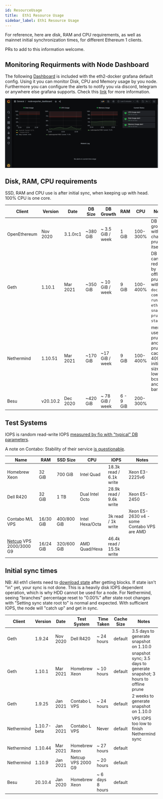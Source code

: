 ```yaml
---
id: ResourceUsage
title:  Eth1 Resource Usage
sidebar_label: Eth1 Resource Usage
---
```


For reference, here are disk, RAM and CPU requirements, as well as mainnet initial
synchronization times, for different Ethereum 1 clients.

PRs to add to this information welcome.

## Monitoring Requirments with Node Dashboard  

The following [Dashboard](https://raw.githubusercontent.com/eth2-educators/eth2-docker/master/grafana/node-exporter_dashboard.json) is included with the eth2-docker grafana default config.  Using it you can monitor Disk, CPU and Memory usage by you node.  Furthermore you can configure the alerts to notify you via discord, telegram or anywhere else grafana supports.  Check this [link](https://grafana.com/docs/grafana/latest/alerting/notifications/) for more information.

![MarineGEO circle logo](./../../static/img/node_alerts.png "MarineGEO logo")


## Disk, RAM, CPU requirements

SSD, RAM and CPU use is after initial sync, when keeping up with head. 100% CPU is one core.

| Client | Version | Date | DB Size  | DB Growth | RAM | CPU | Notes |
|--------|---------|----  |----------|-----------|-----|-----|-------|
| OpenEthereum | Nov 2020 | 3.1.0rc1 | ~380 GiB | ~ 3.5 GiB / week | 1 GiB | 100-300% | DB grows with chain, prunes itself |
| Geth   | 1.10.1 | Mar 2021 | ~350 GiB | ~ 10 GiB / week | 9 GiB | 100-400% | DB size can be reduced by offline(!) prune with `docker-compose run --rm eth1 snapshot prune-state` |
| Nethermind | 1.10.51 | Mar 2021 | ~170 GiB | ~17 GiB / week | 9 GiB | 100-400% | memory use w/ pruning and prune-cache 4096; initial size lower bcs of ancient barrier |
| Besu | v20.10.2 | Dec 2020 | ~420 GiB | ~ 78 GiB / week | 6 - 9 GiB | 200-300% | |

## Test Systems

IOPS is random read-write IOPS [measured by fio with "typical" DB parameters](https://arstech.net/how-to-measure-disk-performance-iops-with-fio-in-linux/).

A note on Contabo: Stability of their service [is questionable](https://www.reddit.com/r/ethstaker/comments/l5d69l/if_youre_struggling_with_contabo/).

| Name                 | RAM    | SSD Size | CPU        | IOPS | Notes |
|----------------------|--------|----------|------------|------|-------|
| Homebrew Xeon        | 32 GiB | 700 GiB  | Intel Quad | 18.3k read / 6.1k write | Xeon E3-2225v6 |
| Dell R420            | 32 GiB | 1 TB     | Dual Intel Octo | 28.9k read / 9.6k write | Xeon E5-2450 |
| Contabo M/L VPS        | 16/30 GiB | 400/800 GiB  | Intel Hexa/Octa  | 3k read / 1k write | Xeon E5-2630 v4 - some Contabo VPS are AMD |
| [Netcup](https://netcup.eu) VPS 2000/3000 G9   | 16/24 GiB | 320/600 GiB  | AMD Quad/Hexa | 46.4k read / 15.5k write | |

## Initial sync times

NB: All eth1 clients need to [download state](https://github.com/ethereum/go-ethereum/issues/20938#issuecomment-616402016)
after getting blocks. If state isn't "in" yet, your sync is not done. This is a heavily disk IOPS dependent
operation, which is why HDD cannot be used for a node. For Nethermind, seeing "branches" percentage reset to "0.00%"
after state root changes with "Setting sync state root to" is normal and expected. With sufficient IOPS, the
node will "catch up" and get in sync.

| Client | Version | Date | Test System | Time Taken | Cache Size | Notes |
|--------|---------|------|-------------|------------|------------|-------|
| Geth   | 1.9.24  | Nov 2020 | Dell R420   | ~ 24 hours | default    | 3.5 days to generate snapshot on 1.10.0 |
| Geth   | 1.10.1  | Mar 2021 | Homebrew Xeon | ~ 10 hours | default  | snapshot sync; 3.5 days to generate snapshot; 3 hours to offline prune |
| Geth   | 1.9.25  | Jan 2021 | Contabo L VPS | ~ 24 hours | default  | 2 weeks to generate snapshot on 1.10.0 |
| Nethermind | 1.10.7-beta | Jan 2021 | Contabo L VPS | Never | default | VPS IOPS too low to finish Nethermind sync |
| Nethermind | 1.10.44 | Mar 2021 | Homebrew Xeon | ~ 27 hours | default | |
| Nethermind | 1.10.9 | Jan 2021 | Netcup VPS 2000 G9 | ~ 20 hours | default | |
| Besu | 20.10.4 | Jan 2020 | Homebrew Xeon | ~ 6 days 8 hours | default | |
